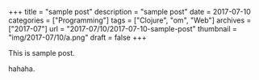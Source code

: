 +++
title = "sample post"
description = "sample post"
date = 2017-07-10
categories = ["Programming"]
tags = ["Clojure", "om", "Web"]
archives = ["2017-07"]
url = "2017-07/10/2017-07-10-sample-post"
thumbnail = "img/2017-07/10/a.png"
draft = false
+++

This is sample post.

<!--more-->

hahaha.

